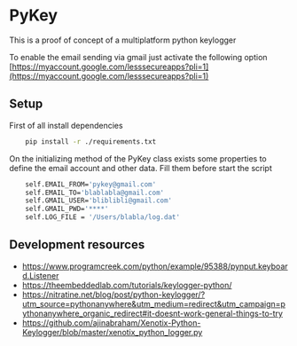 # PyKey

This is a proof of concept of a multiplatform python keylogger

To enable the email sending via gmail just activate the following option [https://myaccount.google.com/lesssecureapps?pli=1](https://myaccount.google.com/lesssecureapps?pli=1)

## Setup
First of all install dependencies
``` bash
    pip install -r ./requirements.txt
```
On the initializing method of the PyKey class exists some properties to define the email account and other data.
Fill them before start the script
``` bash
    self.EMAIL_FROM='pykey@gmail.com'
    self.EMAIL_TO='blablabla@gmail.com'
    self.GMAIL_USER='bliblibli@gmail.com'
    self.GMAIL_PWD='****'
    self.LOG_FILE = '/Users/blabla/log.dat'
```


## Development resources
- https://www.programcreek.com/python/example/95388/pynput.keyboard.Listener
- https://theembeddedlab.com/tutorials/keylogger-python/
- https://nitratine.net/blog/post/python-keylogger/?utm_source=pythonanywhere&utm_medium=redirect&utm_campaign=pythonanywhere_organic_redirect#it-doesnt-work-general-things-to-try
- https://github.com/ajinabraham/Xenotix-Python-Keylogger/blob/master/xenotix_python_logger.py
